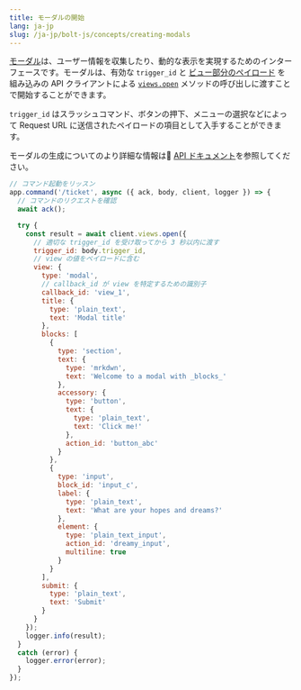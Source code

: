 ```yaml
---
title: モーダルの開始
lang: ja-jp
slug: /ja-jp/bolt-js/concepts/creating-modals
---
```


[モーダル](/surfaces/modals)は、ユーザー情報を収集したり、動的な表示を実現するためのインターフェースです。モーダルは、有効な `trigger_id` と [ビュー部分のペイロード](/block-kit/) を組み込みの API クライアントによる [`views.open`](/reference/methods/views.open/) メソッドの呼び出しに渡すことで開始することができます。

`trigger_id` はスラッシュコマンド、ボタンの押下、メニューの選択などによって Request URL に送信されたペイロードの項目として入手することができます。

モーダルの生成についてのより詳細な情報は [API ドキュメント](/surfaces/modals#composing_views)を参照してください。

```javascript
// コマンド起動をリッスン
app.command('/ticket', async ({ ack, body, client, logger }) => {
  // コマンドのリクエストを確認
  await ack();

  try {
    const result = await client.views.open({
      // 適切な trigger_id を受け取ってから 3 秒以内に渡す
      trigger_id: body.trigger_id,
      // view の値をペイロードに含む
      view: {
        type: 'modal',
        // callback_id が view を特定するための識別子
        callback_id: 'view_1',
        title: {
          type: 'plain_text',
          text: 'Modal title'
        },
        blocks: [
          {
            type: 'section',
            text: {
              type: 'mrkdwn',
              text: 'Welcome to a modal with _blocks_'
            },
            accessory: {
              type: 'button',
              text: {
                type: 'plain_text',
                text: 'Click me!'
              },
              action_id: 'button_abc'
            }
          },
          {
            type: 'input',
            block_id: 'input_c',
            label: {
              type: 'plain_text',
              text: 'What are your hopes and dreams?'
            },
            element: {
              type: 'plain_text_input',
              action_id: 'dreamy_input',
              multiline: true
            }
          }
        ],
        submit: {
          type: 'plain_text',
          text: 'Submit'
        }
      }
    });
    logger.info(result);
  }
  catch (error) {
    logger.error(error);
  }
});
```